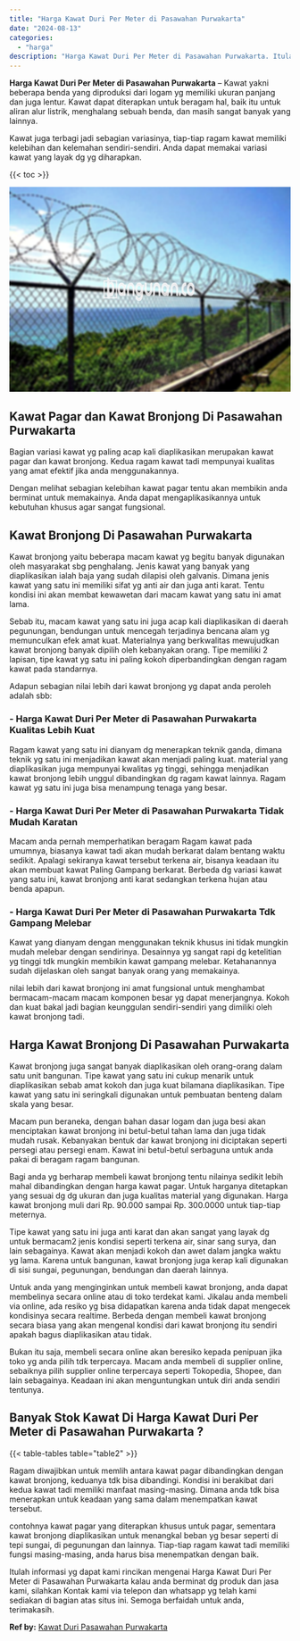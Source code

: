 ```yaml
---
title: "Harga Kawat Duri Per Meter di Pasawahan Purwakarta"
date: "2024-08-13"
categories: 
  - "harga"
description: "Harga Kawat Duri Per Meter di Pasawahan Purwakarta. Itulah informasi yg dapat kami rincikan mengenai Harga Kawat Duri Per Meter di Pasawahan Purwakarta kalau..."
---
```


**Harga Kawat Duri Per Meter di Pasawahan Purwakarta** – Kawat yakni beberapa benda yang diproduksi dari logam yg memiliki ukuran panjang dan juga lentur. Kawat dapat diterapkan untuk beragam hal, baik itu untuk aliran alur listrik, menghalang sebuah benda, dan masih sangat banyak yang lainnya.

Kawat juga terbagi jadi sebagian variasinya, tiap-tiap ragam kawat memiliki kelebihan dan kelemahan sendiri-sendiri. Anda dapat memakai variasi kawat yang layak dg yg diharapkan.

{{< toc >}}

![Harga Kawat Duri Per Meter di Pasawahan Purwakarta](/images/jual-kawat-murah46.png)

## Kawat Pagar dan Kawat Bronjong Di Pasawahan Purwakarta

Bagian variasi kawat yg paling acap kali diaplikasikan merupakan kawat pagar dan kawat bronjong. Kedua ragam kawat tadi mempunyai kualitas yang amat efektif jika anda menggunakannya.

Dengan melihat sebagian kelebihan kawat pagar tentu akan membikin anda berminat untuk memakainya. Anda dapat mengaplikasikannya untuk kebutuhan khusus agar sangat fungsional.

## Kawat Bronjong Di Pasawahan Purwakarta

Kawat bronjong yaitu beberapa macam kawat yg begitu banyak digunakan oleh masyarakat sbg penghalang. Jenis kawat yang banyak yang diaplikasikan ialah baja yang sudah dilapisi oleh galvanis. Dimana jenis kawat yang satu ini memiliki sifat yg anti air dan juga anti karat. Tentu kondisi ini akan membat kewawetan dari macam kawat yang satu ini amat lama.

Sebab itu, macam kawat yang satu ini juga acap kali diaplikasikan di daerah pegunungan, bendungan untuk mencegah terjadinya bencana alam yg memunculkan efek amat kuat. Materialnya yang berkwalitas mewujudkan kawat bronjong banyak dipilih oleh kebanyakan orang. Tipe memiliki 2 lapisan, tipe kawat yg satu ini paling kokoh diperbandingkan dengan ragam kawat pada standarnya.

Adapun sebagian nilai lebih dari kawat bronjong yg dapat anda peroleh adalah sbb:

### \- Harga Kawat Duri Per Meter di Pasawahan Purwakarta Kualitas Lebih Kuat

Ragam kawat yang satu ini dianyam dg menerapkan teknik ganda, dimana teknik yg satu ini menjadikan kawat akan menjadi paling kuat. material yang diaplikasikan juga mempunyai kwalitas yg tinggi, sehingga menjadikan kawat bronjong lebih unggul dibandingkan dg ragam kawat lainnya. Ragam kawat yg satu ini juga bisa menampung tenaga yang besar.

### \- Harga Kawat Duri Per Meter di Pasawahan Purwakarta Tidak Mudah Karatan

Macam anda pernah memperhatikan beragam Ragam kawat pada umumnya, biasanya kawat tadi akan mudah berkarat dalam bentang waktu sedikit. Apalagi sekiranya kawat tersebut terkena air, bisanya keadaan itu akan membuat kawat Paling Gampang berkarat. Berbeda dg variasi kawat yang satu ini, kawat bronjong anti karat sedangkan terkena hujan atau benda apapun.

### \- Harga Kawat Duri Per Meter di Pasawahan Purwakarta Tdk Gampang Melebar

Kawat yang dianyam dengan menggunakan teknik khusus ini tidak mungkin mudah melebar dengan sendirinya. Desainnya yg sangat rapi dg ketelitian yg tinggi tdk mungkin membikin kawat gampang melebar. Ketahanannya sudah dijelaskan oleh sangat banyak orang yang memakainya.

nilai lebih dari kawat bronjong ini amat fungsional untuk menghambat bermacam-macam macam komponen besar yg dapat menerjangnya. Kokoh dan kuat bakal jadi bagian keunggulan sendiri-sendiri yang dimiliki oleh kawat bronjong tadi.

## Harga Kawat Bronjong Di Pasawahan Purwakarta

Kawat bronjong juga sangat banyak diaplikasikan oleh orang-orang dalam satu unit bangunan. Tipe kawat yang satu ini cukup menarik untuk diaplikasikan sebab amat kokoh dan juga kuat bilamana diaplikasikan. Tipe kawat yang satu ini seringkali digunakan untuk pembuatan benteng dalam skala yang besar.

Macam pun beraneka, dengan bahan dasar logam dan juga besi akan menciptakan kawat bronjong ini betul-betul tahan lama dan juga tidak mudah rusak. Kebanyakan bentuk dar kawat bronjong ini diciptakan seperti persegi atau persegi enam. Kawat ini betul-betul serbaguna untuk anda pakai di beragam ragam bangunan.

Bagi anda yg berharap membeli kawat bronjong tentu nilainya sedikit lebih mahal dibandingkan dengan harga kawat pagar. Untuk harganya ditetapkan yang sesuai dg dg ukuran dan juga kualitas material yang digunakan. Harga kawat bronjong muli dari Rp. 90.000 sampai Rp. 300.0000 untuk tiap-tiap meternya.

Tipe kawat yang satu ini juga anti karat dan akan sangat yang layak dg untuk bermacam2 jenis kondisi seperti terkena air, sinar sang surya, dan lain sebagainya. Kawat akan menjadi kokoh dan awet dalam jangka waktu yg lama. Karena untuk bangunan, kawat bronjong juga kerap kali digunakan di sisi sungai, pegunungan, bendungan dan daerah lainnya.

Untuk anda yang menginginkan untuk membeli kawat bronjong, anda dapat membelinya secara online atau di toko terdekat kami. Jikalau anda membeli via online, ada resiko yg bisa didapatkan karena anda tidak dapat mengecek kondisinya secara realtime. Berbeda dengan membeli kawat bronjong secara biasa yang akan mengenal kondisi dari kawat bronjong itu sendiri apakah bagus diaplikasikan atau tidak.

Bukan itu saja, membeli secara online akan beresiko kepada penipuan jika toko yg anda pilih tdk terpercaya. Macam anda membeli di supplier online, sebaiknya pilih supplier online terpercaya seperti Tokopedia, Shopee, dan lain sebagainya. Keadaan ini akan menguntungkan untuk diri anda sendiri tentunya.

## Banyak Stok Kawat Di Harga Kawat Duri Per Meter di Pasawahan Purwakarta ?

{{< table-tables table="table2" >}}

Ragam diwajibkan untuk memlih antara kawat pagar dibandingkan dengan kawat bronjong, keduanya tdk bisa dibandingi. Kondisi ini berakibat dari kedua kawat tadi memiliki manfaat masing-masing. Dimana anda tdk bisa menerapkan untuk keadaan yang sama dalam menempatkan kawat tersebut.

contohnya kawat pagar yang diterapkan khusus untuk pagar, sementara kawat bronjong diaplikasikan untuk menangkal beban yg besar seperti di tepi sungai, di pegunungan dan lainnya. Tiap-tiap ragam kawat tadi memiliki fungsi masing-masing, anda harus bisa menempatkan dengan baik.

Itulah informasi yg dapat kami rincikan mengenai Harga Kawat Duri Per Meter di Pasawahan Purwakarta kalau anda berminat dg produk dan jasa kami, silahkan Kontak kami via telepon dan whatsapp yg telah kami sediakan di bagian atas situs ini. Semoga berfaidah untuk anda, terimakasih.

**Ref by:** [Kawat Duri Pasawahan Purwakarta](https://id.wikipedia.org/wiki/Kawat)
